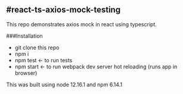 ## #react-ts-axios-mock-testing

This repo demonstrates axios mock in react using typescript.

###Installation

- git clone this repo
- npm i
- npm test <- to run tests
- npm start <- to run webpack dev server hot reloading (runs app in browser)

This was built using node 12.16.1 and npm 6.14.1
